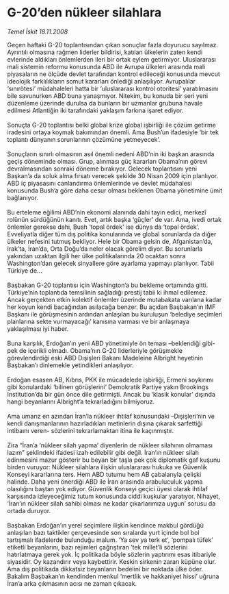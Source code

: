 # G-20’den nükleer silahlara

*Temel İskit 18.11.2008*

<div class="taraf_structure_2col_1zq">
<div class="margen_n">



 <p>Geçen haftaki G-20 toplantısından çıkan sonuçlar fazla doyurucu sayılmaz. Ayrıntılı olmasına rağmen liderler bildirisi, katılan ülkelerin zaten kendi evlerinde aldıkları önlemlerden ileri bir ortak eylem getirmiyor. Uluslararası mali sistemin reformu konusunda ABD ile Avrupa ülkeleri arasında mali piyasaların ne ölçüde devlet tarafından kontrol edileceği konusunda mevcut ideolojik farklılıkların somut kararları önlediği anlaşılıyor. Avrupalılar ‘sınırötesi’ müdahaleleri hatta bir ‘uluslararası kontrol otoritesi’ yaratılmasını bile savunurken ABD buna yanaşmıyor. Nitekim, bu konuda bir seri yeni düzenleme üzerinde durulsa da bunların bir uzmanlar grubuna havale edilmesi Atlantiğin iki tarafındaki yaklaşım farkına işaret ediyor. <br/><br/>Sonuçta G-20 toplantısı belki global krize global işbirliği ile çözüm getirme iradesini ortaya koymak bakımından önemli. Ama Bush’un ifadesiyle ‘bir tek toplantı dünyanın sorunlarının çözümüne yetmeyecek’. <br/><br/>Sonuçların sınırlı olmasının asıl önemli nedeni ABD’nin iki başkan arasında geçiş döneminde olması. Grup, alınması güç kararları Obama’nın görevi devralmasından sonraki döneme bırakıyor. Gelecek toplantısını yeni Başkan’a da soluk alma fırsatı verecek şekilde 30 Nisan 2009 için planlıyor. ABD iç piyasasını canlandırma önlemlerinde ve devlet müdahalesi konusunda Bush’a göre daha cesur olması beklenen Obama yönetimine ümit bağlanıyor. <br/><br/>Bu erteleme eğilimi ABD’nin ekonomi alanında dahi tayin edici, merkezî rolünün sürdüğünün kanıtı. Evet, artık başka ‘güçler’ de var. Ama, ivedi ortak önlemler gerekse dahi, Bush ‘topal ördek’ ise dünya da ‘topal ördek’. Evveliyatla diğer tüm dış politika konularında ve global sorunlarda da diğer ülkeler nefesini tutmuş bekliyor. Hele bir Obama gelsin de, Afganistan’da, Irak’ta, İran’da, Orta Doğu’da neler olacak görelim diyor. Bu sorunlarla yakından uzaktan ilgili her ülke politikalarında 20 ocaktan sonra Washington’dan gelecek sinyallere göre ayarlama yapmayı planlıyor. Tabii Türkiye de... <br/><br/>Başbakan G-20 toplantısı için Washington’a bu bekleme ortamında gitti. Türkiye’nin toplantıda temsilinin sağladığı prestij tabii ki ihmal edilemez. Ancak gerçekten etkin kolektif önlemler üzerinde mutabakata varılana kadar her koyun kendi bacağından asılacağa benzer. Bu açıdan Başbakan’ın IMF Başkanı ile görüşmesinin ardından anlaşılan bu kuruluşun ‘belediye seçimleri planlarına sekte vurmayacağı’ kanısına varması ve bir anlaşmaya yaklaşılması iyi haber. <br/><br/>Buna karşılık, Erdoğan’ın yeni ABD yönetimiyle ön teması –beklendiği gibi- pek de içerikli olmadı. Obama’nın G-20 liderleriyle görüşmekle görevlendirdiği eski ABD Dışişleri Bakanı Madeleine Albright heyetinin Başbakan’ı dinlemekle yetindikleri anlaşılıyor. <br/><br/>Erdoğan esasen AB, Kıbrıs, PKK ile mücadelede işbirliği, Ermeni soykırımı gibi konulardaki ‘bilinen görüşlerini’ Demokratik Partiye yakın Brookings Institution’da bir gün önce dile getirmişti. Ancak bu ‘klasik konular’ dışında hangi beyanlarını Albright’a tekrarladığını bilmiyoruz. <br/><br/>Ama umarız en azından İran’la nükleer ihtilaf konusundaki –Dışişleri’nin ve kendi danışmanlarının hazırladıkları metinlerin dışına çıkarak sarfettiği intibaını veren- sözlerini tekrarlamaktan itina ile kaçınmıştır. <br/><br/>Zira “İran’a ‘nükleer silah yapma’ diyenlerin de nükleer silahının olmaması lazım” şeklindeki ifadesi izah edilebilir gibi değil. İran’ın nükleer silah edinmesini mazur gösterir bu beyan bir taşla pek çok diplomatik gaf kuşunu birden vuruyor: Nükleer silahlara ilişkin uluslararası hukuka ve Güvenlik Konseyi kararlarına ters. Hem ABD tutumu hem AB çabalarıyla çelişki halinde. Daha yeni önerdiği ABD ile İran arasında arabuluculuk yapma olasılığını baştan yok ediyor. Güvenlik Konseyi geçici üyesi olarak ihtilaf karşısında izleyeceğimiz tutum konusunda ciddi kuşkular yaratıyor. Nihayet, ‘İran’ın nükleer silah sahibi olması ne kadar çıkarlarımıza uygun’ sorusu da ortada duruyor. <br/><br/>Başbakan Erdoğan’ın yerel seçimlere ilişkin kendince makbul gördüğü anlaşılan bazı taktikler çerçevesinde son sıralarda yurt içinde bol bol tartışmalı ifadelerde bulunduğu malum. ‘Ya sev ya terk et’, ‘pompalı tüfek’ etiketli beyanlarını, bazı rejimleri çağrıştıran ‘tek millet’li sözlerini hatırlatmaya gerek yok. İç politikada böyle sözlerin yaptırımı esas itibariyle siyasidir. Oy kazandırır veya kaybettirir. Keskin sirkenin zararı küpüne olur. Ama dış politikada dikkatsiz beyanların bedelini bir noktada ülke öder. Bakalım Başbakan’ın kendinden menkul ‘mertlik ve hakkaniyet hissi’ uğruna İran’a arka çıkmasının acısı ne zaman çıkacak.</p>

<br/>


<div id="taraf_not">
</div>

</div>


</div>
